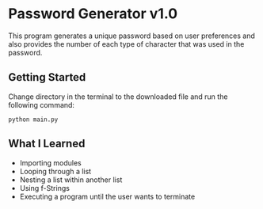 # Password Generator v1.0
This program generates a unique password based on user preferences and also provides the number of each type of character that was used in the password.

## Getting Started
Change directory in the terminal to the downloaded file and run the following command:

`python main.py`

## What I Learned
* Importing modules 
* Looping through a list 
* Nesting a list within another list
* Using f-Strings
* Executing a program until the user wants to terminate


